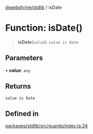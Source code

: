 [@webshrine/stdlib](../globals.md) / isDate

# Function: isDate()

> **isDate**(`value`): `value is Date`

## Parameters

• **value**: `any`

## Returns

`value is Date`

## Defined in

[packages/stdlib/src/guards/index.ts:24](https://github.com/webshrine/webshrine/blob/8cedc3f2efca3108f17475a5ce8404715d0d24a5/packages/stdlib/src/guards/index.ts#L24)
